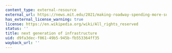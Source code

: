 ```yaml
---
content_type: external-resource
external_url: https://news.mit.edu/2021/making-roadway-spending-more-sustainable-0928
has_external_license_warning: true
license: https://en.wikipedia.org/wiki/All_rights_reserved
status: ''
title: next generation of infrastructure
uid: d9fa3dec-f061-49b5-945b-fb553364ff35
wayback_url: ''
---
```

